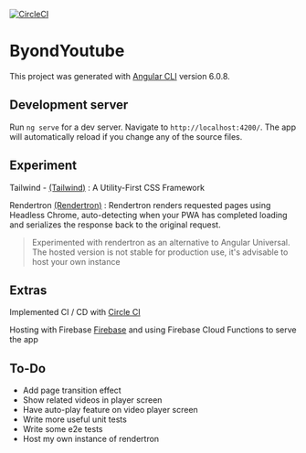 [![CircleCI](https://circleci.com/gh/cogoo/byond-youtube/tree/master.svg?style=shield)](https://circleci.com/gh/cogoo/byond-youtube/tree/master)

# ByondYoutube

This project was generated with [Angular CLI](https://github.com/angular/angular-cli) version 6.0.8.

## Development server

Run `ng serve` for a dev server. Navigate to `http://localhost:4200/`. The app will automatically reload if you change any of the source files.

## Experiment

Tailwind - [(Tailwind)](https://tailwindcss.com/) : A Utility-First CSS Framework

Rendertron [(Rendertron)](https://render-tron.appspot.com/) : Rendertron renders requested pages using Headless Chrome, auto-detecting when your PWA has completed loading and serializes the response back to the original request. 

> Experimented with rendertron as an alternative to Angular Universal. The hosted version is not stable for production use, it's advisable to host your own instance

## Extras

Implemented CI / CD with [Circle CI](https://circleci.com/)

Hosting with Firebase [Firebase](https://firebase.google.com/) and using Firebase Cloud Functions to serve the app

## To-Do

- Add page transition effect
- Show related videos in player screen
- Have auto-play feature on video player screen
- Write more useful unit tests
- Write some e2e tests
- Host my own instance of rendertron
